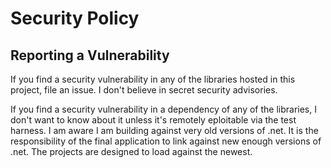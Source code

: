 # Security Policy

## Reporting a Vulnerability

If you find a security vulnerability in any of the libraries hosted in this project, file an issue. I don't believe in secret security advisories.

If you find a security vulnerability in a dependency of any of the libraries, I don't want to know about it unless it's remotely eploitable via the test harness. I am aware I am building against very old versions of .net. It is the responsibility of the final application to link against new enough versions of .net. The projects are designed to load against the newest.
